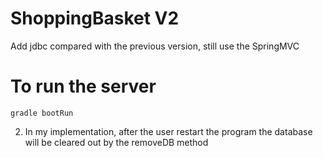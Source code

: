 # ShoppingBasket V2
Add jdbc compared with the previous version, still use the
SpringMVC

# To run the server

```
gradle bootRun
```

2. In my implementation, after the user restart the program the database will be cleared out by the removeDB method

